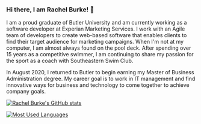 ### Hi there, I am Rachel Burke! 👋

I am a proud graduate of Butler University and am currently working as a software developer at Experian Marketing Services. I work with an Agile team of developers to create web-based software that enables clients to find their target audience for marketing campaigns. When I'm not at my computer, I am almost always found on the pool deck. After spending over 15 years as a competitive swimmer, I am continuing to share my passion for the sport as a coach with Southeastern Swim Club.

In August 2020, I returned to Butler to begin earning my Master of Business Administration degree. My career goal is to work in IT management and find innovative ways for business and technology to come together to achieve company goals.

[![Rachel Burke's GitHub stats](https://github-readme-stats.vercel.app/api?username=RachelBurke&count_private=true&show_icons=true&theme=transparent)]([https://github.com/RachelBurke](https://github.com/anuraghazra/github-readme-stats))

[![Most Used Languages](https://github-readme-stats.vercel.app/api/top-langs/?username=RachelBurke&langs_count=5&theme=transparent)]([https://github.com/RachelBurke](https://github.com/anuraghazra/github-readme-stats))

<!--
**RachelBurke/RachelBurke** is a ✨ _special_ ✨ repository because its `README.md` (this file) appears on your GitHub profile.

Here are some ideas to get you started:

- 🔭 I’m currently working on ...
- 🌱 I’m currently learning ...
- 👯 I’m looking to collaborate on ...
- 🤔 I’m looking for help with ...
- 💬 Ask me about ...
- 📫 How to reach me: ...
- 😄 Pronouns: ...
- ⚡ Fun fact: ...
-->
